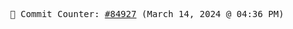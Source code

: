 <p align="center">
    <samp>
        📮 Commit Counter: <a href="https://github.com/Javascript-void0/Javascript-void0/commits/main">#84927</a> (March 14, 2024 @ 04:36 PM)
    </samp>
</p>